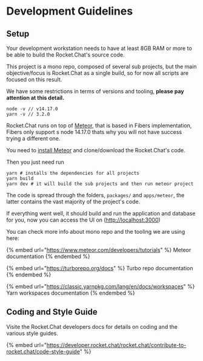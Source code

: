 # Development Guidelines

## Setup

Your development workstation needs to have at least 8GB RAM or more to be able to build the Rocket.Chat's source code.



This project is a mono repo, composed of several sub projects, but the main objective/focus is Rocket.Chat as a single build, so for now all scripts are focused on this result.

We have some restrictions in terms of versions and tooling, **please pay attention at this detail.**

```
node -v // v14.17.0
yarn -v // 3.2.0
```



Rocket.Chat runs on top of [Meteor](https://www.meteor.com/), that is based in Fibers implementation, Fibers only support s node 14.17.0  thats why you will not have success trying a different one.

You need to [install Meteor](https://www.meteor.com/install) and clone/download the Rocket.Chat's code.&#x20;



Then you just need run

```
yarn # installs the dependencies for all projects
yarn build
yarn dev # it will build the sub projects and then run meteor project
```

The code is spread through the folders, `packages/` and `apps/meteor`, the latter contains the vast majority of the project's code.

If everything went well, it should build and run the application and database for you, now you can access the UI on ([http://localhost:3000](http://localhost:3000))



You can check more info about mono repo and the tooling we are using here:



{% embed url="https://www.meteor.com/developers/tutorials" %}
Meteor documentation
{% endembed %}

{% embed url="https://turborepo.org/docs" %}
Turbo repo documentation
{% endembed %}

{% embed url="https://classic.yarnpkg.com/lang/en/docs/workspaces" %}
Yarn workspaces documentation
{% endembed %}

## Coding and Style Guide

Visite the Rocket.Chat developers docs for details on coding and the various style guides.

{% embed url="https://developer.rocket.chat/rocket.chat/contribute-to-rocket.chat/code-style-guide" %}
